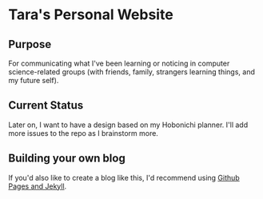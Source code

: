 # Tara's Personal Website

## Purpose
For communicating what I've been learning or noticing in computer
science-related groups (with friends, family, strangers learning things, and my
future self).

## Current Status
Later on, I want to have a design based on my Hobonichi planner. I'll add more
issues to the repo as I brainstorm more.

## Building your own blog
If you'd also like to create a blog like this, I'd recommend using
[Github Pages and Jekyll](https://docs.github.com/en/pages/setting-up-a-github-pages-site-with-jekyll/about-github-pages-and-jekyll).
